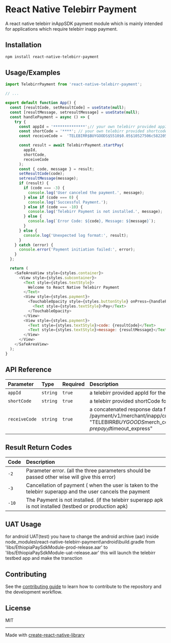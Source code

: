 
# React Native Telebirr Payment

A react native telebirr inAppSDK payment module which is mainly intended for applications which require telebirr inapp payment.

## Installation

```sh
npm install react-native-telebirr-payment
```

## Usage/Examples


```javascript
import TelebirrPayment from 'react-native-telebirr-payment';

// ...

export default function App() {
  const [resultCode, setResultCode] = useState(null);
  const [resultMessage, setresultMessage] = useState(null);
  const handlePayment = async () => {
    try {
      const appId = '**************';// your own telebirr provided appId
      const shortCode = '****'; // your own telebirr provided shortcode
      const receiveCode =  'TELEBIRR$BUYGOODS$5510$0.05$10527506c5822051eae86ffbeba60036387009$120m'; // the receiveCode is the response you get from /payment/v1/merchant/inapp/createOrder

      const result = await TelebirrPayment.startPay(
        appId,
        shortCode,
        receiveCode
      );
      const { code, message } = result;
      setResultCode(code);
      setresultMessage(message);
      if (result) {
        if (code === -3) {
          console.log('User canceled the payment.', message);
        } else if (code === 0) {
          console.log('Successful Payment.');
        } else if (code === -10) {
          console.log('Telebirr Payment is not installed.', message);
        } else {
          console.log(`Error Code: ${code}, Message: ${message}`);
        }
      } else {
        console.log('Unexpected log format:', result);
      }
    } catch (error) {
      console.error('Payment initiation failed:', error);
    }
  };

  return (
    <SafeAreaView style={styles.container}>
      <View style={styles.subcontainer}>
        <Text style={styles.textStyle}>
          Welcome to React Native Telebirr Payment
        </Text>
        <View style={styles.payment}>
          <TouchableOpacity style={styles.buttonStyle} onPress={handlePayment}>
            <Text style={styles.textStyle}>Pay</Text>
          </TouchableOpacity>
        </View>
        <View style={styles.payment}>
          <Text style={styles.textStyle}>code: {resultCode}</Text>
          <Text style={styles.textStyle}>message: {resultMessage}</Text>
        </View>
      </View>
    </SafeAreaView>
  );
}
```

## API Reference

| Parameter           | Type            | Required | Description                                                                      | Default                     |
| :------------------ | :-------------- | :------- | :------------------------------------------------------------------------------- | :-------------------------- |
| `appId`             | `string`        | `true`   | a telebirr provided appId for the merchant                                       |                             |
| `shortCode`         | `string`        | `true`   | a telebirr provided shortCode for the merchant                                   |                             |
| `receiveCode`       | `string`         | `true`  | a concatenated response data from /payment/v1/merchant/inapp/createOrder, "TELEBIRR$BUYGOODS$merch_code$total_amount $prepay_id$timeout_express"  |                       |

## Result Return Codes

| Code                | Description                                                                      |
| :------------------ | :------------------------------------------------------------------------------- |
| `-2`                | Parameter error. (all the three parameters should be passed other wise will give this error)                 |                             
| `-3`                | Cancellation of payment ( when the user is taken to the telebirr superapp and the user cancels the payment   |                             
| `-10`               | The Payment is not installed. (if the telebirr superapp apk is not installed (testbed or production apk)     |

## UAT Usage

for android UAT(test) you have to change the android archive (aar) inside node_modules\react-native-telebirr-payment\android\build.gradle from
'libs/EthiopiaPaySdkModule-prod-release.aar' to 'libs/EthiopiaPaySdkModule-uat-release.aar'
this will launch the telebirr testbed app and make the transction

## Contributing

See the [contributing guide](CONTRIBUTING.md) to learn how to contribute to the repository and the development workflow.

## License

MIT

---

Made with [create-react-native-library](https://github.com/callstack/react-native-builder-bob)
